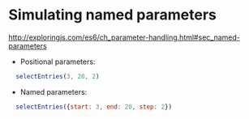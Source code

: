 # Simulating named parameters

<http://exploringjs.com/es6/ch_parameter-handling.html#sec_named-parameters>

- Positional parameters:

```js
  selectEntries(3, 20, 2)
```

- Named parameters:

```js
  selectEntries({start: 3, end: 20, step: 2})
```